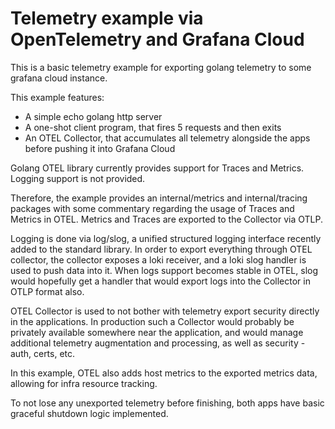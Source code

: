 # Telemetry example via OpenTelemetry and Grafana Cloud

This is a basic telemetry example for exporting golang telemetry to some grafana cloud instance. 

This example features:
- A simple echo golang http server
- A one-shot client program, that fires 5 requests and then exits
- An OTEL Collector, that accumulates all telemetry alongside the apps before pushing it into Grafana Cloud

Golang OTEL library currently provides support for Traces and Metrics. Logging support is not provided. 

Therefore, the example provides an internal/metrics and internal/tracing packages with some commentary 
regarding the usage of Traces and Metrics in OTEL. Metrics and Traces are exported to the Collector via OTLP.

Logging is done via log/slog, a unified structured logging interface recently added to the standard library.
In order to export everything through OTEL collector, the collector exposes a loki receiver, 
and a loki slog handler is used to push data into it. When logs support becomes stable in OTEL, 
slog would hopefully get a handler that would export logs into the Collector in OTLP format also.

OTEL Collector is used to not bother with telemetry export security directly in the applications.
In production such a Collector would probably be privately available somewhere near the application,
and would manage additional telemetry augmentation and processing, as well as security - auth, certs, etc.

In this example, OTEL also adds host metrics to the exported metrics data, allowing for infra resource tracking. 

To not lose any unexported telemetry before finishing, both apps have basic graceful shutdown logic implemented. 
